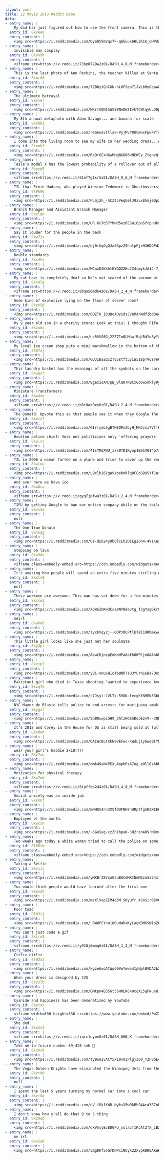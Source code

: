 ```yaml
---
layout: post
title: 22 Mayıs 2018 Reddit Debe
data:
- entry_name: |
    My dad has just figured out how to use the front camera. This is the first picture he sent.
  entry_id: 8kvee8
  entry_content: |
    <img src=https://i.redditmedia.com/QyeU5VmVqs7F-qGkuux6HLiK1k_oHPdap1KT9t8JJpk.jpg?s=d98be7e0da1443f45d2db1de8c574b84 frameborder=0>
- entry_name: |
    Invisible man cosplay
  entry_id: 8kvoyh
  entry_content: |
    <iframe src=https://v.redd.it/73by8729w2z01/DASH_4_8_M frameborder=0></iframe>
- entry_name: |
    This is the last photo of Ann Perkins, the teacher killed at Santa Fe HS. Taken when she came into my friend’s work to get a free gelato for Teacher’s Appreciation Week.
  entry_id: 8kwrd8
  entry_content: |
    <img src=https://i.redditmedia.com/lZB0ytQnCGN-hLOFSeo7lJvLbHyCopwL6gCa3HhfTk4.jpg?s=f072783a0c30b9e60669bb8516e50b0a frameborder=0>
- entry_name: |
    The ultimate betrayal...
  entry_id: 8kvver
  entry_content: |
    <img src=https://i.redditmedia.com/NKrrGQN15W5YBNeDWtIvkTCWtqyULD0pIB81XsV5MtA.jpg?s=4053466ac54e56ef87ca9e2de84e16dc frameborder=0>
- entry_name: |
    My 8th annual metaphoto with Adam Savage... and banana for scale
  entry_id: 8kvbbs
  entry_content: |
    <img src=https://i.redditmedia.com/reGnwavtllae-VyjMvP0UCmnxFpwFYTrGT3qxv1xBL8.jpg?s=66f83f7f88376ecaaa608c8f10e20465 frameborder=0>
- entry_name: |
    I come into the living room to see my wife in her wedding dress...watching the royal wedding.
  entry_id: 8kxmk3
  entry_content: |
    <img src=https://i.redditmedia.com/RkDrGExH6wMHqNGK86wNEWEy_ZtghzQfkBl-OqQXQfA.jpg?s=2cc42b1bdec2ef30b56f0bf882370fa0 frameborder=0>
- entry_name: |
    Tesla’s model X has the lowest probability of a rollover out of all other SUVs
  entry_id: 8kyyg5
  entry_content: |
    <iframe src=https://v.redd.it/61ef7g1sr5z01/DASH_9_6_M frameborder=0></iframe>
- entry_name: |
    TIL that Ernie Hudson, who played Winston Zeddmore in Ghostbusters, auditioned for the same charracter in the animated series two years later, but didnt get the part because they didn't think he sounded enough like Winston from the movie.
  entry_id: 8l0606
  entry_content: |
    <img src=https://i.redditmedia.com/PLmj2h_-hCZtcVeqUelJ9avx8hmjeQpzE0dwJDwss4k.jpg?s=6a8ce269e06e4ec5523e13597b9bb5e8 frameborder=0>
- entry_name: |
    Branch Manager and Assistant Branch Manager
  entry_id: 8kzlqn
  entry_content: |
    <img src=https://i.redditmedia.com/UR_6uTd37YMNd5wz6ESWiOpuSfrpnHkXm7TY2WTsQgg.jpg?s=9be2173815b8845d98f1166b8c7a2c62 frameborder=0>
- entry_name: |
    Say it louder for the people in the back
  entry_id: 8kw7jx
  entry_content: |
    <img src=https://i.redditmedia.com/dj0rUqOgQJa03pzZ5hnlpPjrH3HDQPdZHXl-yBkL8-A.jpg?s=b6099d0c3518c68ccb3584b37c511933 frameborder=0>
- entry_name: |
    Double standards.
  entry_id: 8kx4kx
  entry_content: |
    <img src=https://i.redditmedia.com/WCnzD2KXbtEYGQZ2Hu7X4cmykJA1J-7_5f7qtIg2M0c.jpg?s=f975a5204044c051c0af34ff6036d90b frameborder=0>
- entry_name: |
    My cat Levi is completely deaf so he's not scared of the vacuum at all, this is how we groom him!
  entry_id: 8kxalg
  entry_content: |
    <iframe src=https://v.redd.it/8bqo56md64z01/DASH_2_4_M frameborder=0></iframe>
- entry_name: |
    Some kind of explosive lying on the floor of server room?
  entry_id: 8kzx5p
  entry_content: |
    <img src=https://i.redditmedia.com/OOZTK_1DUBoA0ySdsJVaMAnWdf2bd8eg2vUfloKGQUI.jpg?s=d22f66bfaee038cf5aa31c56bc54e96e frameborder=0>
- entry_name: |
    My 9 year old son in a charity store: Look at this! I thought Fifa only went up to 18!
  entry_id: 8kzomc
  entry_content: |
    <img src=https://i.redditmedia.com/uc5VVG6Gj2ZZ7ImQLMhwfRqLRdYo8yYr1Uv9Rmb0MgI.jpg?s=7b49f8d4eaf3c4296f8208bc7b62fbad frameborder=0>
- entry_name: |
    My local ice cream shop puts a mini marshmallow in the bottom of their waffle cones to prevent leakage.
  entry_id: 8l07xj
  entry_content: |
    <img src=https://i.redditmedia.com/GUJIBaZqcZTV5stft3yiW518pTVosYeC5PHkeiIVm9I.jpg?s=1e31febcac00157896770b4dc9f9bcd4 frameborder=0>
- entry_name: |
    This laundry basket has the meanings of all the symbols on the care label
  entry_id: 8kwqu7
  entry_content: |
    <img src=https://i.redditmedia.com/8gexioXN7pB_0lQH7NBCxGoow5mkly9y0g9TkKbao0Q.jpg?s=263ad2fe605355db72dda2ba9f5b546a frameborder=0>
- entry_name: |
    Miniature Transformers
  entry_id: 8kw4xe
  entry_content: |
    <iframe src=https://v.redd.it/h8c8ak0xy0z01/DASH_2_4_M frameborder=0></iframe>
- entry_name: |
    The Donald. Upvote this so that people see it when they Google The Donald.
  entry_id: 8kvcs7
  entry_content: |
    <img src=https://i.redditmedia.com/GIrrymL6gBTHSOPnZbyH_MKJzsx7Vff6j2lisAFduno.jpg?s=7952a48cde23cb1065564b68785f5d5a frameborder=0>
- entry_name: |
    Houston police chief: Vote out politicians only 'offering prayers' after shootings
  entry_id: 8kwlcc
  entry_content: |
    <img src=https://i.redditmedia.com/4IsYMdXWU_zzx9TDIRyop1Be1VQ14b7rYeImtvMPUaI.jpg?s=ed96750d7845c7055fe7ea4f556e8044 frameborder=0>
- entry_name: |
    TIL in 2006 a woman farted on a plane and tried to cover up the smell by lighting matches. When passengers alerted crew they could smell burning the flight made an emergency landing and the FBI were called in to conduct an investigation
  entry_id: 8kwluu
  entry_content: |
    <img src=https://i.redditmedia.com/L9clb261ga9absbnklq0FCoSDXSYfJarh9Z9tKMWNtI.jpg?s=34dd2039eacad4f4a841fe3860979ec1 frameborder=0>
- entry_name: |
    And over here we have ice
  entry_id: 8kw8ca
  entry_content: |
    <iframe src=https://v.redd.it/gyq7jpfwa3z01/DASH_2_4_M frameborder=0></iframe>
- entry_name: |
    TIFU by getting Google to ban our entire company while on the toilet
  entry_id: 8kvias
  entry_content: |
    null
- entry_name: |
    The One True Donald
  entry_id: 8kx6gg
  entry_content: |
    <img src=https://i.redditmedia.com/6z-dEb24yDb0lcLhZOzEg26n4-4V1KWXxTniOuLUFX8.jpg?s=4d43b4e1ee5764b8f622a68e3976cfa2 frameborder=0>
- entry_name: |
    Stepping on lava
  entry_id: 8kw98o
  entry_content: |
    <iframe class=embedly-embed src=https://cdn.embedly.com/widgets/media.html?src=https%3A%2F%2Fgfycat.com%2Fifr%2FTinyLikelyGnatcatcher&url=https%3A%2F%2Fgfycat.com%2FTinyLikelyGnatcatcher&image=https%3A%2F%2Fthumbs.gfycat.com%2FTinyLikelyGnatcatcher-size_restricted.gif&key=522baf40bd3911e08d854040d3dc5c07&type=text%2Fhtml&schema=gfycat width=600 height=338 scrolling=no frameborder=0 allowfullscreen></iframe>
- entry_name: |
    It's amazing how people will spend an extra five minutes circling or waiting for a parking space in order to avoid an extra 30 seconds of walking.
  entry_id: 8kxtv8
  entry_content: |
    null
- entry_name: |
    These workmen are awesome. This man has sat down for a few minutes to explain to our boys all about the road works
  entry_id: 8kxcwz
  entry_content: |
    <img src=https://i.redditmedia.com/XoReIbKwdCxzmNY0devtg_TJgYsgDkr9LUWXTQG0fPQ.jpg?s=1940ca78d00545941b7ee8586c6e46ce frameborder=0>
- entry_name: |
    meirl
  entry_id: 8kwke6
  entry_content: |
    <img src=https://i.redditmedia.com/zyxkVqyzj--QOP3OCPflbT8119RbmkwdDsRk3H3BlUQ.jpg?s=f54bdb85e3331c1459be7aa4812f39e1 frameborder=0>
- entry_name: |
    This little girl looks like she just met her soulmate
  entry_id: 8ky3pl
  entry_content: |
    <img src=https://i.redditmedia.com/AkwCBjnepEmKaHPa8afk8WPCjnOAAh0FPSEK8IiOsfk.jpg?s=f7cecabf444424f269a80cdd94608ac3 frameborder=0>
- entry_name: |
  entry_id: 8kvip1
  entry_content: |
    <img src=https://i.redditmedia.com/y8i-VHu6WIoTbQNhTYO3YCrn16Bs7Qo5g0PuEvFXjSw.jpg?s=3d8b9e5d56095d34c0b2446434570ca3 frameborder=0>
- entry_name: |
    Pakistani girl who died in Texas shooting ‘wanted to experience American culture’
  entry_id: 8kzq7k
  entry_content: |
    <img src=https://i.redditmedia.com/c7Jsyt-CVLTx-598K-fecgKfNHEK5SbQsPt3JpitwK0.jpg?s=c97b233d2ef3e1cbd7591ae453b40bd2 frameborder=0>
- entry_name: |
    NYC Mayor de Blasio tells police to end arrests for marijuana smoking
  entry_id: 8kygaf
  entry_content: |
    <img src=https://i.redditmedia.com/SbB0uwpiGH9_3htzHOEhDdoE2vV--3QRPIjduxOewU8.jpg?s=f3cf3c2df453e847635bb0a6cf06883e frameborder=0>
- entry_name: |
    It’s 2018 and Corey in the House for DS is still being sold at full price at my Walmart
  entry_id: 8kvdwn
  entry_content: |
    <img src=https://i.redditmedia.com/GAIWcBLtKkN0VEFwc-KWdLj1y6wq0IYUVc6c2VGLuXk.jpg?s=b0c5cedb274608213897bb96d0ed8d4f frameborder=0>
- entry_name: |
    wear your girl’s hoodie 2k18!!!!
  entry_id: 8kv7an
  entry_content: |
    <img src=https://i.redditmedia.com/dmk49uN4PEXLAnpkPsA7og_eOll6sAhbFzxOBSvGaiQ.jpg?s=fa07632bd2771549417d54672a70a93a frameborder=0>
- entry_name: |
    Motivation for physical therapy.
  entry_id: 8kx7md
  entry_content: |
    <iframe src=https://v.redd.it/6tpffeo244z01/DASH_4_8_M frameborder=0></iframe>
- entry_name: |
    Social anxiety was an inside job
  entry_id: 8kvn6f
  entry_content: |
    <img src=https://i.redditmedia.com/mNHKS4nn3X5f0UFNH8nURptfgSHZXIE6LyHWoCL_0bM.jpg?s=c47bbea4413203551c92f68e02a7e6eb frameborder=0>
- entry_name: |
    Employee of the month.
  entry_id: 8kwc5n
  entry_content: |
    <img src=https://i.redditmedia.com/-6GoSeg-czZh1hpuK-3H2rznA0SrNBmuUKeFwraaN00.jpg?s=4cda5962e8748e528c78a143012fccfb frameborder=0>
- entry_name: |
    Two weeks ago today a white woman tried to call the police on some black people barbecuing. Today in that same spot this was the scene
  entry_id: 8l08tm
  entry_content: |
    <iframe class=embedly-embed src=https://cdn.embedly.com/widgets/media.html?src=https%3A%2F%2Fgfycat.com%2Fifr%2FUnfinishedCookedFlies&url=https%3A%2F%2Fgfycat.com%2FUnfinishedCookedFlies&image=https%3A%2F%2Fthumbs.gfycat.com%2FUnfinishedCookedFlies-size_restricted.gif&key=2aa3c4d5f3de4f5b9120b660ad850dc9&type=text%2Fhtml&schema=gfycat width=600 height=1067 scrolling=no frameborder=0 allowfullscreen></iframe>
- entry_name: |
    Taking a Selfie
  entry_id: 8kviic
  entry_content: |
    <img src=https://i.redditmedia.com/yMKBrZ8Vxo05uBACeMXINmMSzuSs24x7yJCfJJd2cEg.jpg?s=63a34c3fea9e3acd305694a81a37bf62 frameborder=0>
- entry_name: |
    You would think people would have learned after the first one
  entry_id: 8kwv2k
  entry_content: |
    <img src=https://i.redditmedia.com/msXlVepZEM4e5M_S0yUfr_4JoSir0SV03GXosGr8t5Q.jpg?s=d4076664bb9318e54b9fc070f2b2d25c frameborder=0>
- entry_name: |
    Poor toad
  entry_id: 8l03ij
  entry_content: |
    <img src=https://i.redditmedia.com/_BW0PCYnm1W0ud4hxKyLagKDMXSW1oZGmg3jgjPpmR0.jpg?s=c81dee684921e8ac32ffb934838d07fe frameborder=0>
- entry_name: |
    You can't just code a gif
  entry_id: 8kzru8
  entry_content: |
    <iframe src=https://v.redd.it/y918j6mmq6z01/DASH_1_2_M frameborder=0></iframe>
- entry_name: |
    Ctrl+z ctrl+z
  entry_id: 8l02a2
  entry_content: |
    <img src=https://i.redditmedia.com/kgze6woATWq60VwYewb4IpNplBVDA2b2Jj4FReDsgG4.jpg?s=c7d78fb001c432503bd0e72d0f2b6f2a frameborder=0>
- entry_name: |
    When your dress is designed by CVS
  entry_id: 8ky2lb
  entry_content: |
    <img src=https://i.redditmedia.com/8MtpH4B356tJ6HMLKC4OcqXL5qFNunU1Cf_CA-sH6hA.jpg?s=d23071babb9063d89de1cd43c6e7f1cc frameborder=0>
- entry_name: |
    Cyanide and happiness has been demonetized by YouTube
  entry_id: 8kytxx
  entry_content: |
    <iframe width=600 height=338 src=https://www.youtube.com/embed/PmZ2QvjzpFs?feature=oembed&enablejsapi=1 frameborder=0 allow=autoplay; encrypted-media allowfullscreen></iframe>
- entry_name: |
    She ded.
  entry_id: 8kw1v3
  entry_content: |
    <iframe src=https://v.redd.it/iqrc1uyom0z01/DASH_600_K frameborder=0></iframe>
- entry_name: |
    Take me to future number 69,420 smh 😤
  entry_id: 8kz6zk
  entry_content: |
    <img src=https://i.redditmedia.com/ty9w9IvACY5x10vU3PlgjJD0_Y2FVbE4Zh1Pe4pHYAU.jpg?s=43f3d5f092b2ea9d8802f65be34bb114 frameborder=0>
- entry_name: |
    The Vegas Golden Knights have eliminated the Winnipeg Jets from the Stanley Cup Playoffs and advanced to the Stanley Cup Finals in their inaugural season
  entry_id: 8kvt90
  entry_content: |
    null
- entry_name: |
    I spent the last 5 years turning my normal car into a cool car
  entry_id: 8kvr5o
  entry_content: |
    <img src=https://i.redditmedia.com/eV_f8k1KWR-NyksX5wBkBb94ArA3S7oM1VS1FydYXE0.jpg?s=2532c82a9e694e8f426fe5e9194fb295 frameborder=0>
- entry_name: |
    I don't know how y'all do that 9 to 5 thing
  entry_id: 8kz9qd
  entry_content: |
    <img src=https://i.redditmedia.com/dkVmcyEvBDGPo_xslacTIKcAtZfX_iB2sWuPTluaQy4.png?s=9551d933dd636429b3b792cd50c338a6 frameborder=0>
- entry_name: |
    me irl
  entry_id: 8kv2a8
  entry_content: |
    <img src=https://i.redditmedia.com/3mgDHf5oGrDNPxiNUyK22XvpKBHSAkWRHSiSwNqxXW8.jpg?s=f90ec0c7bef09ceab0dc47ff5802fb9c frameborder=0>
---
```

